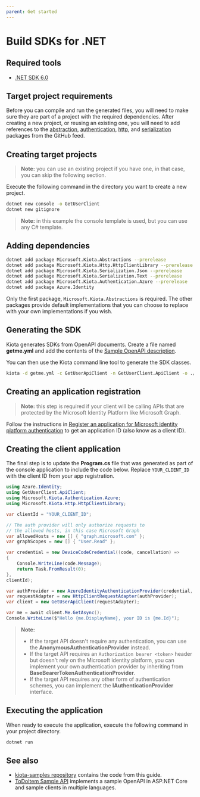 ```yaml
---
parent: Get started
---
```


# Build SDKs for .NET

## Required tools

- [.NET SDK 6.0](https://dotnet.microsoft.com/download)

## Target project requirements

Before you can compile and run the generated files, you will need to make sure they are part of a project with the required dependencies. After creating a new project, or reusing an existing one, you will need to add references to the [abstraction](https://github.com/microsoft/kiota/tree/main/abstractions/dotnet), [authentication](https://github.com/microsoft/kiota/tree/main/authentication/dotnet/azure), [http](https://github.com/microsoft/kiota/tree/main/http/dotnet/httpclient), and [serialization](https://github.com/microsoft/kiota/tree/main/serialization/dotnet/json) packages from the GitHub feed.

## Creating target projects

> **Note:** you can use an existing project if you have one, in that case, you can skip the following section.

Execute the following command in the directory you want to create a new project.

```bash
dotnet new console -o GetUserClient
dotnet new gitignore
```

> **Note:** in this example the console template is used, but you can use any C# template.

## Adding dependencies

```bash
dotnet add package Microsoft.Kiota.Abstractions --prerelease
dotnet add package Microsoft.Kiota.Http.HttpClientLibrary --prerelease
dotnet add package Microsoft.Kiota.Serialization.Json --prerelease
dotnet add package Microsoft.Kiota.Serialization.Text --prerelease
dotnet add package Microsoft.Kiota.Authentication.Azure --prerelease
dotnet add package Azure.Identity
```

Only the first package, `Microsoft.Kiota.Abstractions` is required. The other packages provide default implementations that you can choose to replace with your own implementations if you wish.

## Generating the SDK

Kiota generates SDKs from OpenAPI documents. Create a file named **getme.yml** and add the contents of the [Sample OpenAPI description](reference-openapi.md).

You can then use the Kiota command line tool to generate the SDK classes.

```bash
kiota -d getme.yml -c GetUserApiClient -n GetUserClient.ApiClient -o ./Client
```

## Creating an application registration

> **Note:** this step is required if your client will be calling APIs that are protected by the Microsoft Identity Platform like Microsoft Graph.

Follow the instructions in [Register an application for Microsoft identity platform authentication](register-app.md) to get an application ID (also know as a client ID).

## Creating the client application

The final step is to update the **Program.cs** file that was generated as part of the console application to include the code below. Replace `YOUR_CLIENT_ID` with the client ID from your app registration.

```csharp
using Azure.Identity;
using GetUserClient.ApiClient;
using Microsoft.Kiota.Authentication.Azure;
using Microsoft.Kiota.Http.HttpClientLibrary;

var clientId = "YOUR_CLIENT_ID";

// The auth provider will only authorize requests to
// the allowed hosts, in this case Microsoft Graph
var allowedHosts = new [] { "graph.microsoft.com" };
var graphScopes = new [] { "User.Read" };

var credential = new DeviceCodeCredential((code, cancellation) =>
{
    Console.WriteLine(code.Message);
    return Task.FromResult(0);
},
clientId);

var authProvider = new AzureIdentityAuthenticationProvider(credential, allowedHosts, graphScopes);
var requestAdapter = new HttpClientRequestAdapter(authProvider);
var client = new GetUserApiClient(requestAdapter);

var me = await client.Me.GetAsync();
Console.WriteLine($"Hello {me.DisplayName}, your ID is {me.Id}");

```

> **Note:**
>
> - If the target API doesn't require any authentication, you can use the **AnonymousAuthenticationProvider** instead.
> - If the target API requires an `Authorization bearer <token>` header but doesn't rely on the Microsoft identity platform, you can implement your own authentication provider by inheriting from **BaseBearerTokenAuthenticationProvider**.
> - If the target API requires any other form of authentication schemes, you can implement the **IAuthenticationProvider** interface.

## Executing the application

When ready to execute the application, execute the following command in your project directory.

```bash
dotnet run
```

## See also

- [kiota-samples repository](https://github.com/microsoft/kiota-samples/tree/main/get-started/dotnet) contains the code from this guide.
- [ToDoItem Sample API](https://github.com/microsoft/kiota-samples/tree/main/sample-api) implements a sample OpenAPI in ASP.NET Core and sample clients in multiple languages.
